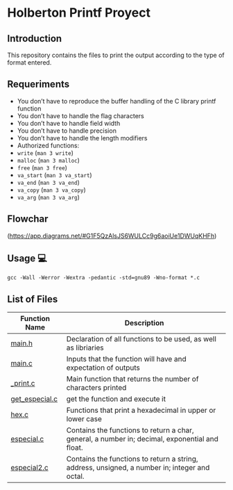 # Holberton Printf Proyect

## Introduction
This repository contains the files to print the output according to the type of format entered.

## Requeriments
* You don’t have to reproduce the buffer handling of the C library printf function
* You don’t have to handle the flag characters
* You don’t have to handle field width
* You don’t have to handle precision
* You don’t have to handle the length modifiers
* Authorized functions:
 * ```write``` (```man 3 write```)
 * ```malloc``` (```man 3 malloc```)
 * ```free``` (```man 3 free```)
 * ```va_start``` (```man 3 va_start```)
 * ```va_end``` (```man 3 va_end```)
 * ```va_copy``` (```man 3 va_copy```)
 * ```va_arg``` (```man 3 va_arg```)

## Flowchar
(https://app.diagrams.net/#G1F5QzAlsJS6WULCc9g6aoiUe1DWUqKHFh)

## Usage :computer:
```
gcc -Wall -Werror -Wextra -pedantic -std=gnu89 -Wno-format *.c
```
## List of Files

| Function Name | Description |
|---------------- | -----------|
|[main.h](https://github.com/Jsosholberton/holbertonschool-printf/blob/master/main.h)    | Declaration of all functions to be used, as well as libriaries |
|[main.c](https://github.com/Jsosholberton/holbertonschool-printf/blob/master/main.c) | Inputs that the function will have and expectation of outputs |
|[_print.c](https://github.com/Jsosholberton/holbertonschool-printf/blob/master/_printf.c) | Main function that returns the number of characters printed |
|[get_especial.c](https://github.com/Jsosholberton/holbertonschool-printf/blob/master/get_especial.c) | get the function and execute it |
|[hex.c](https://github.com/Jsosholberton/holbertonschool-printf/blob/master/hex.c) | Functions that print a hexadecimal in upper or lower case |
|[especial.c](https://github.com/Jsosholberton/holbertonschool-printf/blob/master/especial.c) | Contains the functions to return a char, general, a number in; decimal, exponential and float. |
|[especial2.c](https://github.com/Jsosholberton/holbertonschool-printf/blob/master/especial2.c) | Contains the functions to return a string, address, unsigned, a number in; integer and octal. |
